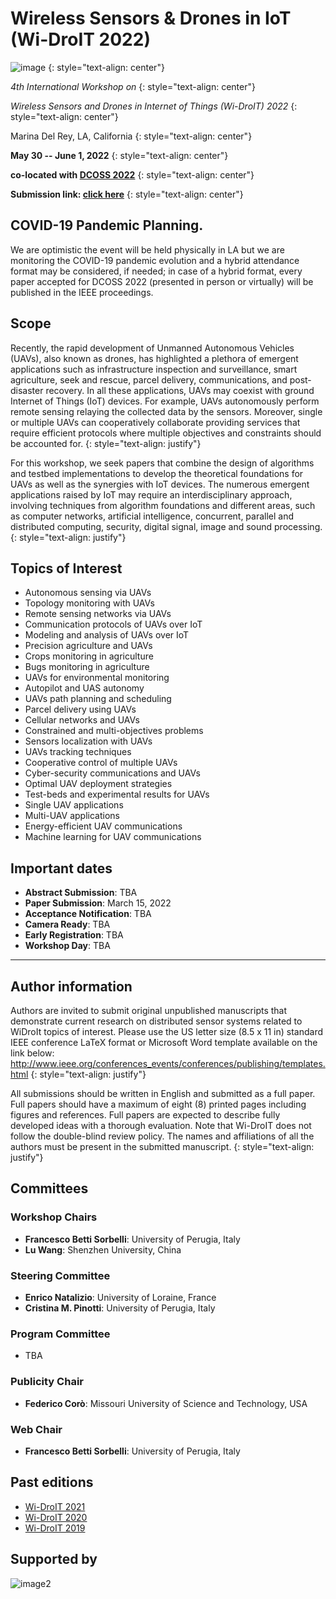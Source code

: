 # Wireless Sensors & Drones in IoT (Wi-DroIT 2022) 
![image](/logo.png)
{: style="text-align: center"}

_4th International Workshop on_
{: style="text-align: center"}

_Wireless Sensors and Drones in Internet of Things (Wi-DroIT) 2022_
{: style="text-align: center"}

Marina Del Rey, LA, California
{: style="text-align: center"}

**May 30 -- June 1, 2022**
{: style="text-align: center"}

**co-located with [DCOSS 2022](https://dcoss.org/)**
{: style="text-align: center"}

**Submission link: [click here](https://easychair.org/conferences/?conf=widroit2022)**
{: style="text-align: center"}


## COVID-19 Pandemic Planning. 

We are optimistic the event will be held physically in LA but we are monitoring the COVID-19 pandemic evolution and a hybrid attendance format may be considered, if needed; in case of a hybrid format, every paper accepted for DCOSS 2022 (presented in person or virtually) will be published in the IEEE proceedings.

## Scope

Recently, the rapid development of Unmanned Autonomous Vehicles (UAVs), also known as drones, has highlighted a plethora of emergent applications such as infrastructure inspection and surveillance, smart agriculture, seek and rescue, parcel delivery, communications, and post-disaster recovery.
In all these applications, UAVs may coexist with ground Internet of Things (IoT) devices. For example, UAVs autonomously perform remote sensing relaying the collected data by the sensors. Moreover, single or multiple UAVs can cooperatively collaborate providing services that require efficient protocols where multiple objectives and constraints should be accounted for.
{: style="text-align: justify"}

For this workshop, we seek papers that combine the design of algorithms and testbed implementations to develop the theoretical foundations for UAVs as well as the synergies with IoT devices. 
The numerous emergent applications raised by IoT may require an interdisciplinary approach, involving techniques from algorithm foundations and different areas, such as computer networks, artificial intelligence, concurrent, parallel and distributed computing, security, digital signal, image and sound processing.
{: style="text-align: justify"}

## Topics of Interest

- Autonomous sensing via UAVs
- Topology monitoring with UAVs
- Remote sensing networks via UAVs
- Communication protocols of UAVs over IoT
- Modeling and analysis of UAVs over IoT
- Precision agriculture and UAVs
- Crops monitoring in agriculture
- Bugs monitoring in agriculture
- UAVs for environmental monitoring
- Autopilot and UAS autonomy
- UAVs path planning and scheduling
- Parcel delivery using UAVs
- Cellular networks and UAVs
- Constrained and multi-objectives problems
- Sensors localization with UAVs
- UAVs tracking techniques
- Cooperative control of multiple UAVs
- Cyber-security communications and UAVs
- Optimal UAV deployment strategies
- Test-beds and experimental results for UAVs
- Single UAV applications
- Multi-UAV applications
- Energy-efficient UAV communications
- Machine learning for UAV communications


## Important dates

- **Abstract Submission**: TBA
- **Paper Submission**: March 15, 2022
- **Acceptance Notification**: TBA
- **Camera Ready**: TBA
- **Early Registration**: TBA
- **Workshop Day**: TBA

* * *

## Author information

Authors are invited to submit original unpublished manuscripts that demonstrate current research on distributed sensor systems related to WiDroIt topics of interest. Please use the US letter size (8.5 x 11 in) standard IEEE conference LaTeX format or Microsoft Word template available on the link below:
http://www.ieee.org/conferences_events/conferences/publishing/templates.html
{: style="text-align: justify"}

All submissions should be written in English and submitted as a full paper. Full papers should have a maximum of eight (8) printed pages including figures and references. Full papers are expected to describe fully developed ideas with a thorough evaluation.
Note that Wi-DroIT does not follow the double-blind review policy. The names and affiliations of all the authors must be present in the submitted manuscript.
{: style="text-align: justify"}


## Committees

### Workshop Chairs
- **Francesco Betti Sorbelli**: University of Perugia, Italy
- **Lu Wang**: Shenzhen University, China
  
### Steering Committee
- **Enrico Natalizio**: University of Loraine, France
- **Cristina M. Pinotti**: University of Perugia, Italy
  
### Program Committee
- TBA

### Publicity Chair
- **Federico Corò**: Missouri University of Science and Technology, USA

### Web Chair
- **Francesco Betti Sorbelli**: University of Perugia, Italy

  
## Past editions
- [Wi-DroIT 2021](https://widroit2021.github.io)
- [Wi-DroIT 2020](https://sites.google.com/view/widroit2020/home)
- [Wi-DroIT 2019](https://widroit2019.loria.fr)


## Supported by
![image2](/ict-logo-small.png)
